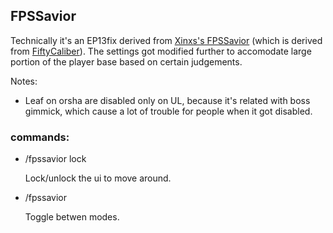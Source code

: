 ## FPSSavior
Technically it's an EP13fix derived from [Xinxs's FPSSavior](https://github.com/xinxs/ToS-Addons/tree/master/fpssavior) (which is derived from [FiftyCaliber](https://github.com/FiftyCaliber)). The settings got modified further to accomodate large portion of the player base based on certain judgements.

Notes:
- Leaf on orsha are disabled only on UL, because it's related with boss gimmick, which cause a lot of trouble for people when it got disabled.

### commands:
- /fpssavior lock

  Lock/unlock the ui to move around.

- /fpssavior

  Toggle betwen modes.
